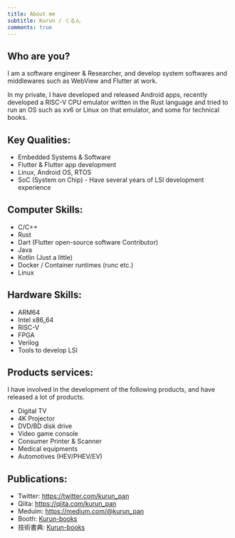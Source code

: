 ```yaml
---
title: About me
subtitle: Kurun / くるん
comments: true
---
```


## Who are you?
I am a software engineer & Researcher, and develop system softwares and middlewares such as WebView and Flutter at work.

In my private, I have developed and released Android apps, recently developed a RISC-V CPU emulator written in the Rust language and tried to run an OS such as xv6 or Linux on that emulator, and some for technical books.

## Key Qualities:
 - Embedded Systems & Software
 - Flutter & Flutter app development
 - Linux, Android OS, RTOS
 - SoC (System on Chip) - Have several years of LSI development experience

## Computer Skills:
 - C/C++
 - Rust
 - Dart (Flutter open-source software Contributor)
 - Java
 - Kotlin (Just a little)
 - Docker / Container runtimes (runc etc.)
 - Linux

## Hardware Skills:
 - ARM64
 - Intel x86_64
 - RISC-V
 - FPGA
 - Verilog
 - Tools to develop LSI

## Products services:
I have involved in the development of the following products, and have released a lot of products.

 - Digital TV
 - 4K Projector
 - DVD/BD disk drive
 - Video game console
 - Consumer Printer & Scanner
 - Medical equipments
 - Automotives (HEV/PHEV/EV)

## Publications:
 - Twitter: https://twitter.com/kurun_pan
 - Qiita: https://qiita.com/kurun_pan
 - Meduim: https://medium.com/@kurun_pan
 - Booth: [Kurun-books](https://kurun.booth.pm/)
 - 技術書典: [Kurun-books](https://techbookfest.org/organization/5486480298344448)
